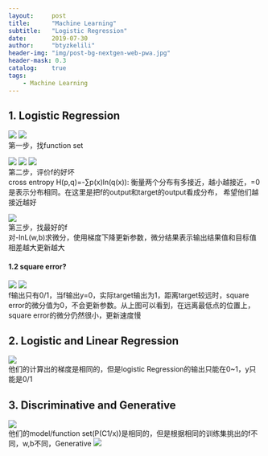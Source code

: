 ```yaml
---
layout:     post
title:      "Machine Learning"
subtitle:   "Logistic Regression"
date:       2019-07-30
author:     "btyzkelili"
header-img: "img/post-bg-nextgen-web-pwa.jpg"
header-mask: 0.3
catalog:    true
tags:
    - Machine Learning
---  
```

## 1. Logistic Regression
![](/img/lhy_ml/l-1.png)  ![](/img/lhy_ml/l-2.png)  
第一步，找function set  

![](/img/lhy_ml/l-3.png)  ![](/img/lhy_ml/l-4.png)  ![](/img/lhy_ml/l-5.png)  
第二步，评价f的好坏  
cross entropy H(p,q)=-∑p(x)ln(q(x)): 衡量两个分布有多接近，越小越接近，=0是表示分布相同。在这里是把f的output和target的output看成分布，
希望他们越接近越好

![](/img/lhy_ml/l-6.png)  
第三步，找最好的f  
对-lnL(w,b)求微分，使用梯度下降更新参数，微分结果表示输出结果值和目标值相差越大更新越大

#### 1.2 square error?
![](/img/lhy_ml/l-7.png)  ![](/img/lhy_ml/l-8.png)  
f输出只有0/1，当f输出y=0，实际target输出为1，距离target较远时，square error的微分值为0，不会更新参数。从上图可以看到，在远离最低点的位置上，
square error的微分仍然很小，更新速度慢

## 2. Logistic and Linear Regression
![](/img/lhy_ml/l-9.png)  
他们的计算出的梯度是相同的，但是logistic Regression的输出只能在0~1，y只能是0/1

## 3. Discriminative and Generative
![](/img/lhy_ml/l-10.png)  
他们的model/function set(P(C1/x))是相同的，但是根据相同的训练集挑出的f不同，w,b不同，Generative
![](/img/lhy_ml/l-11.png)  


